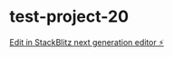 # test-project-20

[Edit in StackBlitz next generation editor ⚡️](https://stackblitz.com/~/github.com/Martin-koder1/test-project-20)